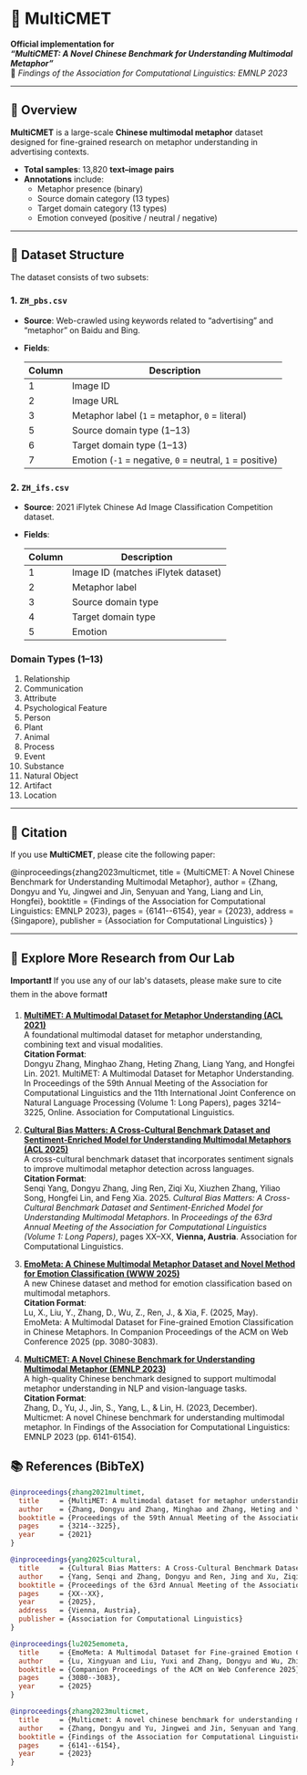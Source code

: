 # 🧠 MultiCMET

**Official implementation for**  
**_“MultiCMET: A Novel Chinese Benchmark for Understanding Multimodal Metaphor”_**  
📄 *Findings of the Association for Computational Linguistics: EMNLP 2023*

---

## 📘 Overview

**MultiCMET** is a large-scale **Chinese multimodal metaphor** dataset designed for fine-grained research on metaphor understanding in advertising contexts.

- **Total samples**: 13,820 **text–image pairs**
- **Annotations** include:
  - Metaphor presence (binary)
  - Source domain category (13 types)
  - Target domain category (13 types)
  - Emotion conveyed (positive / neutral / negative)

---

## 📂 Dataset Structure

The dataset consists of two subsets:

### 1. `ZH_pbs.csv`

- **Source**: Web-crawled using keywords related to “advertising” and “metaphor” on Baidu and Bing.
- **Fields**:

  | Column | Description |
  |--------|-------------|
  | 1      | Image ID |
  | 2      | Image URL |
  | 3      | Metaphor label (`1` = metaphor, `0` = literal) |
  | 5      | Source domain type (1–13) |
  | 6      | Target domain type (1–13) |
  | 7      | Emotion (`-1` = negative, `0` = neutral, `1` = positive) |

### 2. `ZH_ifs.csv`

- **Source**: 2021 iFlytek Chinese Ad Image Classification Competition dataset.
- **Fields**:

  | Column | Description |
  |--------|-------------|
  | 1      | Image ID (matches iFlytek dataset) |
  | 2      | Metaphor label |
  | 3      | Source domain type |
  | 4      | Target domain type |
  | 5      | Emotion |

### Domain Types (1–13)

1. Relationship  
2. Communication  
3. Attribute  
4. Psychological Feature  
5. Person  
6. Plant  
7. Animal  
8. Process  
9. Event  
10. Substance  
11. Natural Object  
12. Artifact  
13. Location

---

## 🔖 Citation

If you use **MultiCMET**, please cite the following paper:


@inproceedings{zhang2023multicmet,
  title     = {MultiCMET: A Novel Chinese Benchmark for Understanding Multimodal Metaphor},
  author    = {Zhang, Dongyu and Yu, Jingwei and Jin, Senyuan and Yang, Liang and Lin, Hongfei},
  booktitle = {Findings of the Association for Computational Linguistics: EMNLP 2023},
  pages     = {6141--6154},
  year      = {2023},
  address   = {Singapore},
  publisher = {Association for Computational Linguistics}
}



---


## 🔬 Explore More Research from Our Lab

**Important❗**  If you use any of our lab's datasets, please make sure to cite them in the above format❗

1. **[MultiMET: A Multimodal Dataset for Metaphor Understanding (ACL 2021)](https://github.com/DUTIR-YSQ/MultiMET)**  
   A foundational multimodal dataset for metaphor understanding, combining text and visual modalities.  
   **Citation Format**:  
   Dongyu Zhang, Minghao Zhang, Heting Zhang, Liang Yang, and Hongfei Lin. 2021. MultiMET: A Multimodal Dataset for Metaphor Understanding. In Proceedings of the 59th Annual Meeting of the Association for Computational Linguistics and the 11th International Joint Conference on Natural Language Processing (Volume 1: Long Papers), pages 3214–3225, Online. Association for Computational Linguistics.

2. **[Cultural Bias Matters: A Cross-Cultural Benchmark Dataset and Sentiment-Enriched Model for Understanding Multimodal Metaphors (ACL 2025)](https://github.com/DUTIR-YSQ/MultiMM)**  
   A cross-cultural benchmark dataset that incorporates sentiment signals to improve multimodal metaphor detection across languages.  
   **Citation Format**:  
   Senqi Yang, Dongyu Zhang, Jing Ren, Ziqi Xu, Xiuzhen Zhang, Yiliao Song, Hongfei Lin, and Feng Xia. 2025. *Cultural Bias Matters: A Cross-Cultural Benchmark Dataset and Sentiment-Enriched Model for Understanding Multimodal Metaphors*. In *Proceedings of the 63rd Annual Meeting of the Association for Computational Linguistics (Volume 1: Long Papers)*, pages XX–XX, **Vienna, Austria**. Association for Computational Linguistics.

3. **[EmoMeta: A Chinese Multimodal Metaphor Dataset and Novel Method for Emotion Classification (WWW 2025)](https://github.com/DUTIR-YSQ/EmoMeta)**  
   A new Chinese dataset and method for emotion classification based on multimodal metaphors.  
   **Citation Format**:  
   Lu, X., Liu, Y., Zhang, D., Wu, Z., Ren, J., & Xia, F. (2025, May). EmoMeta: A Multimodal Dataset for Fine-grained Emotion Classification in Chinese Metaphors. In Companion Proceedings of the ACM on Web Conference 2025 (pp. 3080-3083).

4. **[MultiCMET: A Novel Chinese Benchmark for Understanding Multimodal Metaphor (EMNLP 2023)](https://github.com/DUTIR-YSQ/MultiCMET)**  
   A high-quality Chinese benchmark designed to support multimodal metaphor understanding in NLP and vision-language tasks.  
   **Citation Format**:  
   Zhang, D., Yu, J., Jin, S., Yang, L., & Lin, H. (2023, December). Multicmet: A novel Chinese benchmark for understanding multimodal metaphor. In Findings of the Association for Computational Linguistics: EMNLP 2023 (pp. 6141-6154).


## 📚 References (BibTeX)

```bibtex
@inproceedings{zhang2021multimet,
  title     = {MultiMET: A multimodal dataset for metaphor understanding},
  author    = {Zhang, Dongyu and Zhang, Minghao and Zhang, Heting and Yang, Liang and Lin, Hongfei},
  booktitle = {Proceedings of the 59th Annual Meeting of the Association for Computational Linguistics and the 11th International Joint Conference on Natural Language Processing (Volume 1: Long Papers)},
  pages     = {3214--3225},
  year      = {2021}
}

@inproceedings{yang2025cultural,
  title     = {Cultural Bias Matters: A Cross-Cultural Benchmark Dataset and Sentiment-Enriched Model for Understanding Multimodal Metaphors},
  author    = {Yang, Senqi and Zhang, Dongyu and Ren, Jing and Xu, Ziqi and Zhang, Xiuzhen and Song, Yiliao and Lin, Hongfei and Xia, Feng},
  booktitle = {Proceedings of the 63rd Annual Meeting of the Association for Computational Linguistics (Volume 1: Long Papers)},
  pages     = {XX--XX},
  year      = {2025},
  address   = {Vienna, Austria},
  publisher = {Association for Computational Linguistics}
}

@inproceedings{lu2025emometa,
  title     = {EmoMeta: A Multimodal Dataset for Fine-grained Emotion Classification in Chinese Metaphors},
  author    = {Lu, Xingyuan and Liu, Yuxi and Zhang, Dongyu and Wu, Zhiyao and Ren, Jing and Xia, Feng},
  booktitle = {Companion Proceedings of the ACM on Web Conference 2025},
  pages     = {3080--3083},
  year      = {2025}
}

@inproceedings{zhang2023multicmet,
  title     = {Multicmet: A novel chinese benchmark for understanding multimodal metaphor},
  author    = {Zhang, Dongyu and Yu, Jingwei and Jin, Senyuan and Yang, Liang and Lin, Hongfei},
  booktitle = {Findings of the Association for Computational Linguistics: EMNLP 2023},
  pages     = {6141--6154},
  year      = {2023}
}
